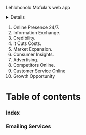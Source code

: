 Lehlohonolo Mofula's web app

<details>This Is a PWA site for Lehlohonolo Mofula, this site main purpose is for:</details>
<ol>
<li> Online Presence 24/7.</li>
<li> Information Exchange.</li>
<li> Credibility.</li>
<li> It Cuts Costs.</li>
<li> Market Expansion.</li>
<li> Consumer Insights.</li>
<li> Advertising.</li>
<li> Competitors Online.</li>
<li> Customer Service Online</li>
<li> Growth Opportunity</li>
</ol>

<h1> Table of contents</h1>
<h3> Index </h3>
<h3> Emailing Services</h3>








